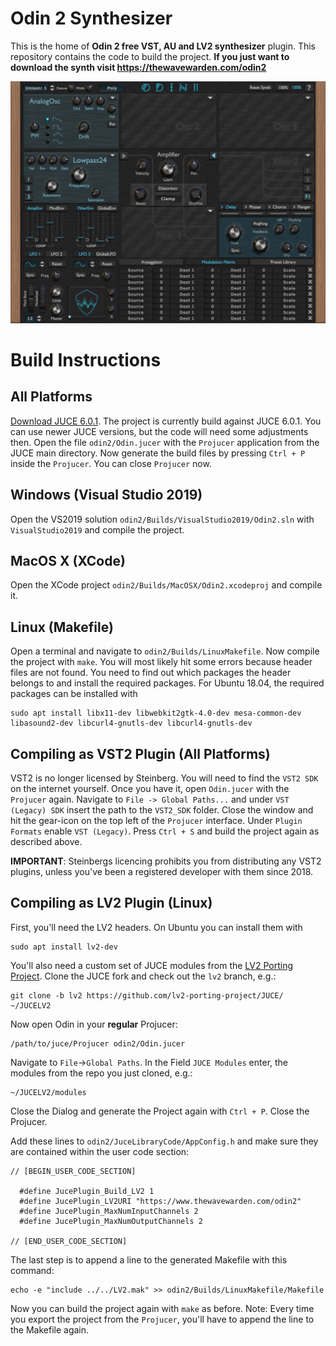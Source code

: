 # Odin 2 Synthesizer

This is the home of **Odin 2 free VST, AU and LV2 synthesizer** plugin. This repository contains the code to build the project. **If you just want to download the synth visit
https://thewavewarden.com/odin2**

![alt text](screenshot.png)

# Build Instructions
## All Platforms
[Download JUCE 6.0.1](https://github.com/juce-framework/JUCE/releases). The project is currently build against JUCE 6.0.1. You can use newer JUCE versions, but the code will need some adjustments then. Open the file `odin2/Odin.jucer` with the `Projucer` application from the JUCE main directory. Now generate the build files by pressing `Ctrl + P` inside the `Projucer`. You can close `Projucer` now.

## Windows (Visual Studio 2019)

Open the VS2019 solution `odin2/Builds/VisualStudio2019/Odin2.sln` with `VisualStudio2019` and compile the project.

## MacOS X (XCode)

Open the XCode project `odin2/Builds/MacOSX/Odin2.xcodeproj` and compile it.

## Linux (Makefile)

Open a terminal and navigate to `odin2/Builds/LinuxMakefile`. Now compile the project with `make`. You will most likely hit some errors because header files are not found. You need to find out which packages the header belongs to and install the required packages. For Ubuntu 18.04, the required packages can be installed with
```
sudo apt install libx11-dev libwebkit2gtk-4.0-dev mesa-common-dev libasound2-dev libcurl4-gnutls-dev libcurl4-gnutls-dev
```

## Compiling as VST2 Plugin (All Platforms)
VST2 is no longer licensed by Steinberg. You will need to find the `VST2 SDK` on the internet yourself. Once you have it, open `Odin.jucer` with the `Projucer` again. Navigate to `File -> Global Paths...` and under `VST (Legacy) SDK` insert the path to the `VST2_SDK` folder. Close the window and hit the gear-icon on the top left of the `Projucer` interface. Under `Plugin Formats` enable `VST (Legacy)`. Press `Ctrl + S` and build the project again as described above.

**IMPORTANT**: Steinbergs licencing prohibits you from distributing any VST2 plugins, unless you've been a registered developer with them since 2018.

## Compiling as LV2 Plugin (Linux)
First, you'll need the LV2 headers. On Ubuntu you can install them with
```
sudo apt install lv2-dev
```
You'll also need a custom set of JUCE modules from the [LV2 Porting Project](https://github.com/lv2-porting-project/). Clone the JUCE fork and check out the `lv2` branch, e.g.:
```
git clone -b lv2 https://github.com/lv2-porting-project/JUCE/ ~/JUCELV2
```
Now open Odin in your **regular** Projucer:
```
/path/to/juce/Projucer odin2/Odin.jucer
```
Navigate to `File`->`Global Paths`. In the Field `JUCE Modules` enter, the modules from the repo you just cloned, e.g.:
```
~/JUCELV2/modules
```
Close the Dialog and generate the Project again with `Ctrl + P`. Close the Projucer.

Add these lines to `odin2/JuceLibraryCode/AppConfig.h` and make sure they are contained within the user code section:
```
// [BEGIN_USER_CODE_SECTION]

  #define JucePlugin_Build_LV2 1
  #define JucePlugin_LV2URI "https://www.thewavewarden.com/odin2"
  #define JucePlugin_MaxNumInputChannels 2
  #define JucePlugin_MaxNumOutputChannels 2

// [END_USER_CODE_SECTION]
```
The last step is to append a line to the generated Makefile with this command:
```
echo -e "include ../../LV2.mak" >> odin2/Builds/LinuxMakefile/Makefile
```
Now you can build the project again with `make` as before. Note: Every time you export the project from the `Projucer`, you'll have to append the line to the Makefile again.
